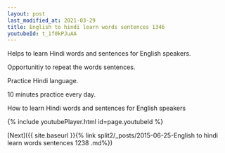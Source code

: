 ```yaml
---
layout: post
last_modified_at: 2021-03-29
title: English to hindi learn words sentences 1346 
youtubeId: t_1f0kPJuAA
---
```

 
 
Helps to learn Hindi words and sentences for English speakers.

Opportunitiy to repeat the words sentences. 

Practice Hindi language. 
 
10 minutes practice every day. 
 
How to learn Hindi words and sentences for English speakers 
 
{% include youtubePlayer.html id=page.youtubeId %}
 
 
[Next]({{ site.baseurl }}{% link  split2/_posts/2015-06-25-English to hindi learn words sentences 1238 .md%})
 
